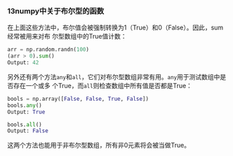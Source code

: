 ### 13numpy中关于布尔型的函数
在上面这些方法中，布尔值会被强制转换为1（True）和0（False）。因此，sum经常被用来对布
尔型数组中的True值计数：
```python
arr = np.random.randn(100)
(arr > 0).sum()
Output: 42
```
另外还有两个方法`any`和`all`，它们对布尔型数组非常有用。`any`用于测试数组中是否存在一个或多
个True，而`all`则检查数组中所有值是否都是True：
```python
bools = np.array([False, False, True, False])
bools.any()
Output: True

bools.all()
Output: False
```
这两个方法也能用于非布尔型数组，所有非0元素将会被当做True。
